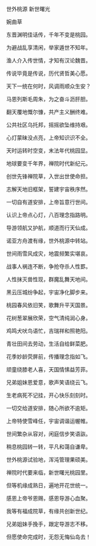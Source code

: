 世外桃源 新世曙光

婉曲草


东晋渊明佳话传，千年不变是桃园。

为避战乱享清闲，举家遁世不知年。

渔人介入传世情，才知有汉论魏晋。

传说毕竟是传说，历代贤哲美心愿。

天下一统在何时，风调雨顺众生安？

马恩列斯毛周朱，为之奋斗沥肝胆。

翻天覆地慨尔慷，共产主义酬终难。

公共社区乌托邦，摇摇欲坠维持艰。

心灯蒙昧没点亮，上帝知识识不全。

天时运转时空变，末法年代桃园显。

地球要变千年界，禅院时代新纪元。

创世先锋禅院草，入世出世使命担。

志解天地旧框架，誓建宇宙秩序然。

一切自有道安排，上帝旨意行世间。

认识上帝点心灯，八百理念指路明。

导游领航又护航，顺道而行天仙成。

诺亚方舟渡有缘，世外桃源中转站。

世间雨雪风成灾，地震频繁实堪哀。

战事人祸连不断，争抢夺杀人性罫。

人性抹灭兽性现，群魔乱舞天地间。

黑云压城纷争起，宇宙净化脚步来。

桃园春风依旧笑，歌舞升平天国景。

花树葱翠展欣荣，空气清纯润心身。

鸡鸣犬吠鸟语忙，吉瑞祥和照艳阳。

青壮田间去劳动，生活自给鲜菜肥。

花季妙龄荧屏前，传播理念指如飞。

顽童绕膝老人喜，天国情愫益芳菲。

兄弟姐妹恩爱意，歌声笑语绕云飞。

生老病死不记挂，开心快乐刻刻时。

一切交给道安排，随心所欲不逾矩。

上帝特使雪峰任，宇宙调谐运幄帷。

世间繁杂从容对，闲庭信步笑语詼。

稍息桃园转一转，平凡和蔼自谦卑。

世外桃源试验地，浑沌管理果硕美。

禅院时代要来临，新世曙光桃园里。

但等机缘成熟日，遍地开花世统一。

感恩上帝爷恩赐，感恩导游心血聚。

我等有福成院草，有缘共创新世纪。

兄弟姐妹手挽手，跟定导游志不移。

但愿使命完成时，无怨无悔仙岛去！



